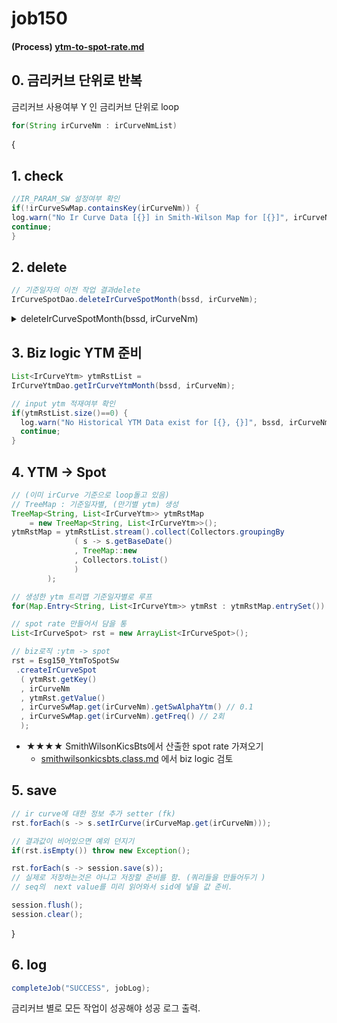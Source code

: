 # job150

#### (Process) [ytm-to-spot-rate.md](../../../biz-logic/esg-process/1.-risk-free-term-structure/ytm-to-spot-rate.md "mention")

## 0. 금리커브 단위로 반복&#x20;

금리커브 사용여부 Y 인 금리커브 단위로 loop&#x20;

```java
for(String irCurveNm : irCurveNmList)
```

{

## 1. check&#x20;

```java
//IR_PARAM_SW 설정여부 확인
if(!irCurveSwMap.containsKey(irCurveNm)) {
log.warn("No Ir Curve Data [{}] in Smith-Wilson Map for [{}]", irCurveNm, bssd);
continue;
}
```

## 2. delete

```java
// 기준일자의 이전 작업 결과delete 
IrCurveSpotDao.deleteIrCurveSpotMonth(bssd, irCurveNm);
```

<details>

<summary>deleteIrCurveSpotMonth(bssd, irCurveNm)</summary>

```java
public static void deleteIrCurveSpotMonth
  (String bssd, String irCurveNm) {		
  
  StringBuilder sb = new StringBuilder();		
  sb.append("delete IrCurveSpot a where 1=1 ")
    .append(" and ")
    .append(" substr(a.baseDate,1,6) ")
    .append(" = ")
    .append("'").append(bssd).append("'")
    .append(" and ")
    .append(" a.irCurveNm ")
    .append(" = ")
    .append("'").append(irCurveNm).append("'")
    ;

  session.beginTransaction();		
  session.createQuery(sb.toString()).executeUpdate();		
  
  session.getTransaction().commit();
  log.info("{} have been Deleted: [BASE_YYMM: {}, IR_CURVE_NM: {}]"
  , log.getName()
  , bssd
  , irCurveNm);	
}
```

</details>

## 3. Biz logic YTM 준비 &#x20;

```java
List<IrCurveYtm> ytmRstList = 
IrCurveYtmDao.getIrCurveYtmMonth(bssd, irCurveNm);	
```

```java
// input ytm 적재여부 확인 
if(ytmRstList.size()==0) {
  log.warn("No Historical YTM Data exist for [{}, {}]", bssd, irCurveNm);
  continue;
}				
```

## 4. YTM -> Spot

```java
// (이미 irCurve 기준으로 loop돌고 있음) 
// TreeMap : 기준일자별, (만기별 ytm) 생성
TreeMap<String, List<IrCurveYtm>> ytmRstMap 
    = new TreeMap<String, List<IrCurveYtm>>();
ytmRstMap = ytmRstList.stream().collect(Collectors.groupingBy
              ( s -> s.getBaseDate()
              , TreeMap::new
              , Collectors.toList()
              ) 
        );					
```

```java
// 생성한 ytm 트리맵 기준일자별로 루프 
for(Map.Entry<String, List<IrCurveYtm>> ytmRst : ytmRstMap.entrySet()) {
```

```java
// spot rate 만들어서 담을 통 
List<IrCurveSpot> rst = new ArrayList<IrCurveSpot>();
```

```java
// biz로직 :ytm -> spot 
rst = Esg150_YtmToSpotSw
 .createIrCurveSpot
  ( ytmRst.getKey()
  , irCurveNm
  , ytmRst.getValue()
  , irCurveSwMap.get(irCurveNm).getSwAlphaYtm() // 0.1 
  , irCurveSwMap.get(irCurveNm).getFreq() // 2회 
  );
```

* ★★★★ SmithWilsonKicsBts에서 산출한 spot rate 가져오기&#x20;
  * [smithwilsonkicsbts.class.md](../../../biz-logic/interest-rate-model/smith-wilson-method/with-assets-generating-multiple-cf/smithwilsonkicsbts.class.md "mention") 에서 biz logic 검토&#x20;

## 5. save&#x20;

```java
// ir curve에 대한 정보 추가 setter (fk)
rst.forEach(s -> s.setIrCurve(irCurveMap.get(irCurveNm)));
```

```java
// 결과값이 비어있으면 예외 던지기 
if(rst.isEmpty()) throw new Exception();
```

```java
rst.forEach(s -> session.save(s));
// 실제로 저장하는것은 아니고 저장할 준비를 함. (쿼리들을 만들어두기 )
// seq의  next value를 미리 읽어와서 sid에 넣을 값 준비. 
```

```java
session.flush();
session.clear();
```

}

## 6. log

```java
completeJob("SUCCESS", jobLog);
```

금리커브 별로 모든 작업이 성공해야 성공 로그 출력.
